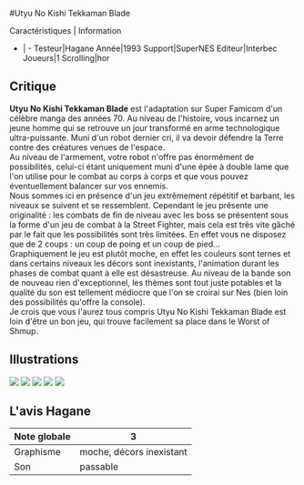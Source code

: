 #Utyu No Kishi Tekkaman Blade

Caractéristiques | Information
- | -
Testeur|Hagane
Année|1993
Support|SuperNES
Editeur|Interbec
Joueurs|1
Scrolling|hor

## Critique
<b>Utyu No Kishi Tekkaman Blade</b> est l'adaptation sur Super Famicom d'un célèbre manga des années 70. Au niveau de l'histoire, vous incarnez un jeune homme qui se retrouve un jour transformé en arme technologique ultra-puissante. Muni d'un robot dernier cri, il va devoir défendre la Terre contre des créatures venues de l'espace. <br/>Au niveau de l'armement, votre robot n'offre pas énormément de possibilités, celui-ci étant uniquement muni d'une épée à double lame que l'on utilise pour le combat au corps à corps et que vous pouvez éventuellement balancer sur vos ennemis.<br/>Nous sommes ici en présence d'un jeu extrêmement répétitif et barbant, les niveaux se suivent et se ressemblent. Cependant le jeu présente une originalité : les combats de fin de niveau avec les boss se présentent sous la forme d'un jeu de combat à la Street Fighter, mais cela est très vite gâché par le fait que les possibilités sont très limitées. En effet vous ne disposez que de 2 coups : un coup de poing et un coup de pied...<br/>Graphiquement le jeu est plutôt moche, en effet les couleurs sont ternes et dans certains niveaux les décors sont inexistants, l'animation durant les phases de combat quant à elle est désastreuse. Au niveau de la bande son de nouveau rien d'exceptionnel,  les thèmes sont tout juste potables et la qualité du son est tellement médiocre que l'on se croirai sur Nes (bien loin des possibilités qu'offre la console).<br/>Je crois que vous l'aurez tous compris Utyu No Kishi Tekkaman Blade est loin d'être un bon jeu, qui trouve facilement sa place dans le Worst of Shmup.

## Illustrations
![](http://www.shmup.com/images/thumbs/img_fiche_1_465.jpg)
![](http://www.shmup.com/images/thumbs/img_fiche_2_465.jpg)
![](http://www.shmup.com/images/thumbs/img_fiche_3_465.jpg)
![](http://www.shmup.com/images/thumbs/)
![](http://www.shmup.com/images/thumbs/)

## L'avis Hagane
Note globale|3
-|-
Graphisme|moche, décors inexistant
Son|passable
